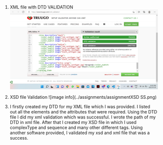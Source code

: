1. XML file with DTD VALIDATION
![image info](../assignments/assignmentSS.png)

2. XSD file Validation
![image info](../assignments/assignmentXSD SS.png)

3. I firstly created my DTD for my XML file which I was provided. I listed out all the elements and 
the attributes that were required. Using the DTD file I did my xml validation which was successful.
I wrote the path of my DTD in xml file.
After that I created my XSD file in which I used complexType and sequence and many other different tags.
Using another software provided, I validated my xsd and xml file that was a success.